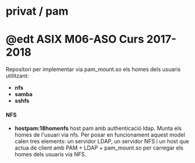 # privat / pam
# @edt ASIX M06-ASO Curs 2017-2018

Repositori per implementar via pam_mount.so els homes dels usuaris utilitzant:

 * **nfs**
 * **samba**
 * **sshfs**

#### NFS

* **hostpam:18homenfs** host pam amb authenticació ldap. Munta els homes de l'usuari via nfs.
Per posar en funcionament aquest model calen tres elements: un servidor LDAP, un servidor NFS i un host que actua de 
client amb PAM + LDAP + pam_mount.so per carregar els homes dels usuaris via NFS.


